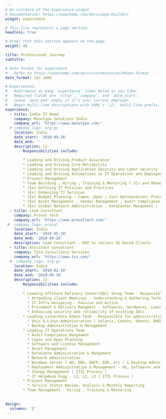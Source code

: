 ```yaml
---
# An instance of the Experience widget.
# Documentation: https://wowchemy.com/docs/page-builder/
widget: experience

# This file represents a page section.
headless: true

# Order that this section appears on the page.
weight: 40

title: Professional Journey
subtitle:

# Date format for experience
#   Refer to https://wowchemy.com/docs/customization/#date-format
date_format: Jan 2006

# Experiences.
#   Add/remove as many `experience` items below as you like.
#   Required fields are `title`, `company`, and `date_start`.
#   Leave `date_end` empty if it's your current employer.
#   Begin multi-line descriptions with YAML's `|2-` multi-line prefix.
experience:
  - title: India IT Head
    company: Monotype Solutions India
    company_url: 'https://www.monotype.com/'
  # company_logo: org-gc
    location: India
    date_start: '2018-09-28'
    date_end: ''
    description: |2-
        Responsibilities include:
        
        * Leading and Driving Product Assurance
        * Leading and Driving Site Reliability
        * Leading and Driving Application Security and Cyber Security
        * Leading and Driving Automations in IT Operations and Deployments
        * Project Management 
        * Team Building ; Hiring ; Training & Mentoring ( ICs and Managers )
        * (Ex) Defining IT Policies and Practices
        * (Ex) Enhancing IT Services
        * (Ex) Budget Planning - Capex ,Opex ; Cost Optimasation; Procurement - Softwares, High End Hardwares, Lease Lines, etc
        * (Ex) Asset Management ; Vendor Management ; Audit Compliance Mangement ; 
        * (Ex) Global Network Administration ; DataCenter Mangement ; 
  - title: Lead Consultant
    company: Proval Tech
    company_url: 'https://www.provaltech.com/'
 #  company_logo: proval
    location: India
    date_start: '2018-05-28'
    date_end: '2018-09-26'
    description: Lead Consultant - MSP to various US Based Clients
  - title: Assistant Consultant
    company: Tata Consultancy Services
    company_url: 'https://www.tcs.com/'
  #  company_logo: org-gc
    location: India
    date_start: '2010-02-10'
    date_end: '2018-05-18'
    description: |2-
        Responsibilities include:
        
        * Leading Offshore Delivery Center(ODC) Setup Team - Responsible for all ODC setup at all North India branches of TCS
          * Attending Client Meetings - Understanding & Gathering Technical and Security requirements 
          * IT Infra Designing - Passive and Active
          * Procement & Delivery Mangment - Softwares, Hardwares, Leased Lines , etc  
          * Enhancing security and reliability of existing ODCs
        * Leading Linux/Unix Admin Team - Responsible for administration and management of Linux/Unix infra for few major client projects at all North India branches of TCS as well as for TCS's internal infra
          * Unix & Linux Administration ( Solaris, Centos, Ubuntu, RHEL )
          * Backup Administration & Management
        * Leading IT Operations Team
          * Audit Compliance Mangement
          * Capex and Opex Planning
          * Software and License Management
          * Asset Management
          * DataCente Administration & Mangement        
          * Network Administration 
          * Windows Server ( AD, DNS, DHCP, EDR, etc ) & Desktop Administration 
          * Deployment Administration & Management - OS, Softwares and Win Patches
          * Change Management ( ITIL Process )
          * IT Helpdesk Engg - L1, L2, L3 ( ITIL Process )
        * Project Management
          * Service Status Review, Analysis & Monthly Reporting
        * Team Management - Hiring ; Training & Mentoring
        
        
design:
  columns: '2'
---
```

